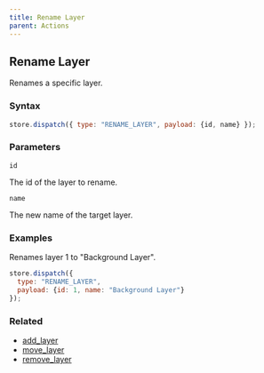 ```yaml
---
title: Rename Layer
parent: Actions
---
```


## Rename Layer

Renames a specific layer.

### Syntax

```js
store.dispatch({ type: "RENAME_LAYER", payload: {id, name} });
```

### Parameters

`id`

The id of the layer to rename.

`name`

The new name of the target layer.

### Examples

Renames layer 1 to "Background Layer".

```js
store.dispatch({
  type: "RENAME_LAYER",
  payload: {id: 1, name: "Background Layer"}
});
```

### Related

- [add_layer](./add_layer.md)
- [move_layer](./move_layer.md)
- [remove_layer](./remove_layer.md)
